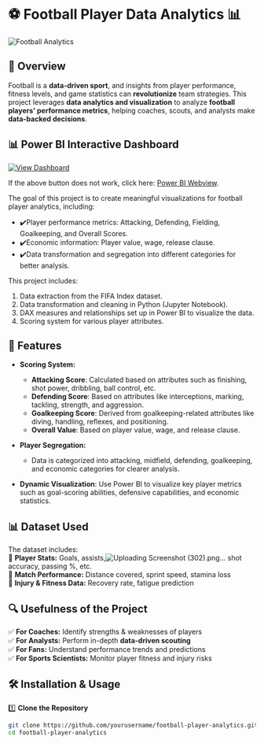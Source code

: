 # ⚽ Football Player Data Analytics 📊  

![Football Analytics](https://your-image-link-here)  

## 📌 Overview  
Football is a **data-driven sport**, and insights from player performance, fitness levels, and game statistics can **revolutionize** team strategies. This project leverages **data analytics and visualization** to analyze **football players' performance metrics**, helping coaches, scouts, and analysts make **data-backed decisions**.  


## 📊 Power BI Interactive Dashboard

[![View Dashboard](https://img.shields.io/badge/PowerBI-Dashboard-yellow?style=for-the-badge&logo=power-bi)](https://app.powerbi.com/view?r=eyJrIjoiMWEzYjY1MzMtODI3YS00MWExLWE3MWQtOGY1YjBkZjI4MTY1IiwidCI6ImI5NDFiMTA2LTE1Y2UtNDQ0MS1hZjIwLTkyODU2M2Y1ZWRkOCJ9)

If the above button does not work, click here: [Power BI Webview](YOUR_POWER_BI_EMBED_LINK_HERE).

The goal of this project is to create meaningful visualizations for football player analytics, including:
- ✔️Player performance metrics: Attacking, Defending, Fielding, Goalkeeping, and Overall Scores.
- ✔️Economic information: Player value, wage, release clause.
- ✔️Data transformation and segregation into different categories for better analysis.
  
This project includes:
1. Data extraction from the FIFA Index dataset.
2. Data transformation and cleaning in Python (Jupyter Notebook).
3. DAX measures and relationships set up in Power BI to visualize the data.
4. Scoring system for various player attributes.

## 🚀 Features  
- **Scoring System:**
    
    - **Attacking Score**: Calculated based on attributes such as finishing, shot power, dribbling, ball control, etc.
    - **Defending Score**: Based on attributes like interceptions, marking, tackling, strength, and aggression.
    - **Goalkeeping Score**: Derived from goalkeeping-related attributes like diving, handling, reflexes, and positioning.
    - **Overall Value**: Based on player value, wage, and release clause.
    
- **Player Segregation:**
    - Data is categorized into attacking, midfield, defending, goalkeeping, and economic categories for clearer analysis.
  
- **Dynamic Visualization**: Use Power BI to visualize key player metrics such as goal-scoring abilities, defensive capabilities, and economic statistics.

## 📊 Dataset Used  
The dataset includes:  
📌 **Player Stats:** Goals, assists,![Uploading Screenshot (302).png…]()
 shot accuracy, passing %, etc.  
📌 **Match Performance:** Distance covered, sprint speed, stamina loss  
📌 **Injury & Fitness Data:** Recovery rate, fatigue prediction  

## 🔍 Usefulness of the Project  
✅ **For Coaches:** Identify strengths & weaknesses of players  
✅ **For Analysts:** Perform in-depth **data-driven scouting**  
✅ **For Fans:** Understand performance trends and predictions  
✅ **For Sports Scientists:** Monitor player fitness and injury risks  

## 🛠️ Installation & Usage  
1️⃣ **Clone the Repository**  
```sh
git clone https://github.com/yourusername/football-player-analytics.git  
cd football-player-analytics  
